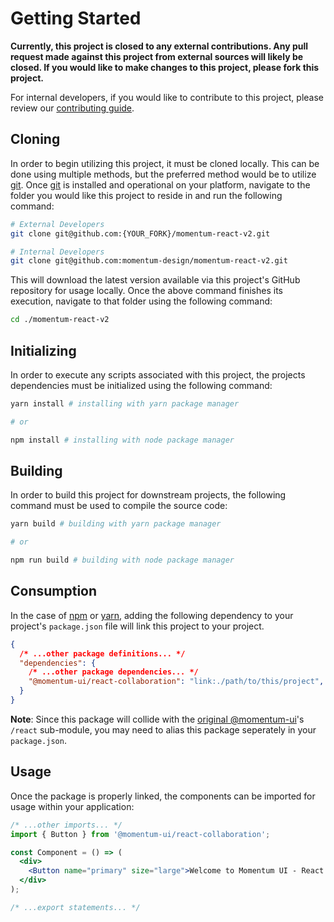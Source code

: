 # Getting Started

**Currently, this project is closed to any external contributions. Any pull request made against this project from external sources will likely be closed. If you would like to make changes to this project, please fork this project.**

For internal developers, if you would like to contribute to this project, please review our [contributing guide](./CONTRIBUTING.md).

## Cloning

In order to begin utilizing this project, it must be cloned locally. This can be done using multiple methods, but the preferred method would be to utilize [git](https://git-scm.com/). Once [git](https://git-scm.com/) is installed and operational on your platform, navigate to the folder you would like this project to reside in and run the following command:

```bash
# External Developers
git clone git@github.com:{YOUR_FORK}/momentum-react-v2.git

# Internal Developers
git clone git@github.com:momentum-design/momentum-react-v2.git
```

This will download the latest version available via this project's GitHub repository for usage locally. Once the above command finishes its execution, navigate to that folder using the following command:

```bash
cd ./momentum-react-v2
```

## Initializing

In order to execute any scripts associated with this project, the projects dependencies must be initialized using the following command:

```bash
yarn install # installing with yarn package manager

# or

npm install # installing with node package manager
```

## Building

In order to build this project for downstream projects, the following command must be used to compile the source code:

```bash
yarn build # building with yarn package manager

# or

npm run build # building with node package manager
```

## Consumption

In the case of [npm](https://www.npmjs.com/) or [yarn](https://classic.yarnpkg.com/en/), adding the following dependency to your project's `package.json` file will link this project to your project.

```json
{
  /* ...other package definitions... */
  "dependencies": {
    /* ...other package dependencies... */
    "@momentum-ui/react-collaboration": "link:./path/to/this/project",
  }
}
```

**Note**: Since this package will collide with the [original @momentum-ui](https://github.com/momentum-design/momentum-ui)'s `/react` sub-module, you may need to alias this package seperately in your `package.json`.

## Usage

Once the package is properly linked, the components can be imported for usage within your application:

```jsx
/* ...other imports... */
import { Button } from '@momentum-ui/react-collaboration';

const Component = () => (
  <div>
    <Button name="primary" size="large">Welcome to Momentum UI - React Collaboration</Button>
  </div>
);

/* ...export statements... */
```
